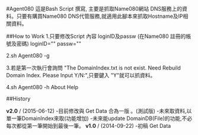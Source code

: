#Agent080
這是Bash Script 撰寫, 主要是抓取Name080網站 DNS服務上的資料。只要有購買Name080 DNS代管服務,就適用此腳本來抓取Hostname及IP相關資料。

##How to Work
1.只要修改Script 內容  loginID及passw (在Name080 註冊的帳號及密碼)
  loginID=""
  passw=""

2.sh Agent080 -g

3.若是第一次執行會詢問 "The DomainIndex.txt is not exist. Need Rebuild Domain Index. Please Input  Y/N:",只要鍵入 "Y"就可以抓資料。

4.sh Agent080 -h  About Help  

##History


**v2.0** / (2015-06-12)
  -目前修改與 Get Data 合為一版 。(測試版)
  -未來取資料,以 單一筆DomainIndex來取(功能增加)
  -未來能update DomainDB(File)的功能,不必每次都從第一筆開始到最後一筆。
**v1.0** / (2014-09-22)
  -初稿  Get Data





